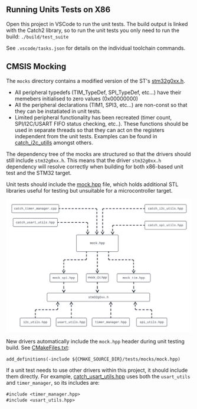 
## Running Units Tests on X86

Open this project in VSCode to run the unit tests. The build output is linked with the Catch2 library, so to run the unit tests you only need to run the build:
`./build/test_suite`

See `.vscode/tasks.json` for details on the individual toolchain commands.

## CMSIS Mocking

The `mocks` directory contains a modified version of the ST's [stm32g0xx.h](mocks/stm32g0xx.h). 

- All peripheral typedefs (TIM_TypeDef, SPI_TypeDef, etc...) have their memebers initialised to zero values (0x00000000) 
- All the peripheral declarations (TIM1, SPI3, etc...) are non-const so that they can be instatiated in unit tests.
- Limited peripheral functionality has been recreated (timer count, SPI/I2C/USART FIFO status checking, etc..). These functions should be used in separate threads so that they can act on the registers independent from the unit tests. Examples can be found in [catch_i2c_utills](catch_i2c_utils.cpp#L64) amongst others.

The dependency tree of the mocks are structured so that the drivers should still include `stm32g0xx.h`. This means that the driver `stm32g0xx.h` dependency will resolve correctly when building for both x86-based unit test and the STM32 target.

Unit tests should include the [mock.hpp](mocks/mock.hpp) file, which holds additional STL libraries useful for testing but unsuitable for a microcontroller target.

![](../doc/Mock_CMSIS_Dependency_Diagram.png)

New drivers automatically include the `mock.hpp` header during unit testing build. See [CMakeFiles.txt](../CMakeLists.txt#L14):

```
add_definitions(-include ${CMAKE_SOURCE_DIR}/tests/mocks/mock.hpp) 
```

If a unit test needs to use other drivers within this project, it should include them directly. For example, [catch_usart_utils.hpp](catch_usart_utils.cpp) uses both the `usart_utils` and `timer_manager`, so its includes are:

```
#include <timer_manager.hpp>
#include <usart_utils.hpp>
```


